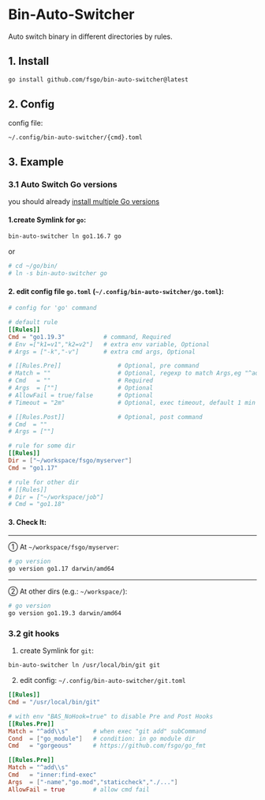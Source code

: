 # Bin-Auto-Switcher

Auto switch binary in different directories by rules.  


## 1. Install

```bash
go install github.com/fsgo/bin-auto-switcher@latest
```

## 2. Config
config file:
```
~/.config/bin-auto-switcher/{cmd}.toml
```

## 3. Example
### 3.1 Auto Switch Go versions
you should already [install multiple Go versions](https://github.com/fsgo/smart-go-dl)

#### 1.create Symlink for `go`:
```bash
bin-auto-switcher ln go1.16.7 go
```

or

```bash
# cd ~/go/bin/
# ln -s bin-auto-switcher go
```
#### 2. edit config file `go.toml` (`~/.config/bin-auto-switcher/go.toml`):
```toml
# config for 'go' command

# default rule
[[Rules]]
Cmd = "go1.19.3"           # command, Required
# Env =["k1=v1","k2=v2"]   # extra env variable, Optional
# Args = ["-k","-v"]       # extra cmd args, Optional

# [[Rules.Pre]]                # Optional, pre command
# Match = ""                   # Optional, regexp to match Args,eg "^add\\s" will match "git add ."
# Cmd   = ""                   # Required
# Args  = [""]                 # Optional
# AllowFail = true/false       # Optional
# Timeout = "2m"               # Optional, exec timeout, default 1 min

# [[Rules.Post]]               # Optional, post command
# Cmd  = ""
# Args = [""]

# rule for some dir
[[Rules]]
Dir = ["~/workspace/fsgo/myserver"]
Cmd = "go1.17"

# rule for other dir
# [[Rules]]
# Dir = ["~/workspace/job"]
# Cmd = "go1.18"
```

#### 3. Check It:

----------
① At  `~/workspace/fsgo/myserver`: 
```bash
# go version
go version go1.17 darwin/amd64
```
-----------
②  At other dirs (e.g.: `~/workspace/`):
```bash
# go version
go version go1.19.3 darwin/amd64
```

### 3.2 git hooks
1. create Symlink for `git`:
```bash
bin-auto-switcher ln /usr/local/bin/git git
```

2. edit config: `~/.config/bin-auto-switcher/git.toml`
```toml
[[Rules]]
Cmd = "/usr/local/bin/git"              

# with env "BAS_NoHook=true" to disable Pre and Post Hooks
[[Rules.Pre]]               
Match = "^add\\s"       # when exec "git add" subCommand
Cond  = ["go_module"]   # condition: in go module dir
Cmd   = "gorgeous"      # https://github.com/fsgo/go_fmt

[[Rules.Pre]]               
Match = "^add\\s"
Cmd   = "inner:find-exec"
Args  = ["-name","go.mod","staticcheck","./..."]
AllowFail = true        # allow cmd fail
```